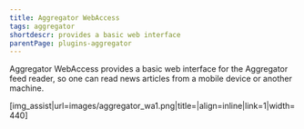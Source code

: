 ```yaml
---
title: Aggregator WebAccess
tags: aggregator
shortdescr: provides a basic web interface
parentPage: plugins-aggregator
---
```


Aggregator WebAccess provides a basic web interface for the Aggregator
feed reader, so one can read news articles from a mobile device or
another machine.

\[img\_assist|url=images/aggregator\_wa1.png|title=|align=inline|link=1|width=440\]
